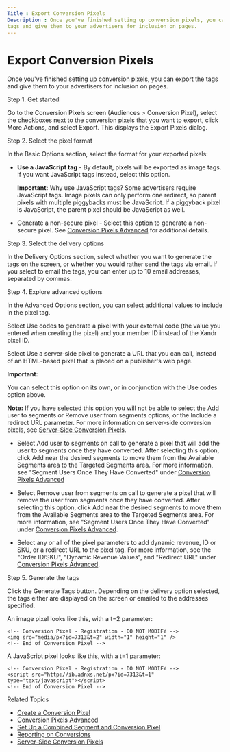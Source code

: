 ```yaml
---
Title : Export Conversion Pixels
Description : Once you've finished setting up conversion pixels, you can export the
tags and give them to your advertisers for inclusion on pages.
---
```



# Export Conversion Pixels



Once you've finished setting up conversion pixels, you can export the
tags and give them to your advertisers for inclusion on pages.

Step 1. Get started

Go to the Conversion Pixels screen
(Audiences
\>  Conversion Pixel), select
the checkboxes next to the conversion pixels that you want to export,
click More Actions, and select
Export. This displays the
Export Pixels dialog.

Step 2. Select the pixel format

In the Basic Options section, select
the format for your exported pixels:

- **Use a JavaScript tag** - By default, pixels will be exported as
  image tags. If you want JavaScript tags instead, select this option.
  

  <b>Important:</b>
  Why use JavaScript tags? Some advertisers require JavaScript tags.
  Image pixels can only perform one redirect, so parent pixels with
  multiple piggybacks must be JavaScript. If a piggyback pixel is
  JavaScript, the parent pixel should be JavaScript as well.

  
- Generate a non-secure pixel - Select
  this option to generate a non-secure pixel. See
  <a href="conversion-pixels-advanced.md" class="xref">Conversion Pixels
  Advanced</a> for additional details.

Step 3. Select the delivery options

In the Delivery Options section,
select whether you want to generate the tags on the screen, or whether
you would rather send the tags via email. If you select to email the
tags, you can enter up to 10 email addresses, separated by commas.

Step 4. Explore advanced options

In the Advanced Options section, you can select additional values to
include in the pixel tag.

Select Use codes to generate a pixel
with your external code (the value you entered when creating the pixel)
and your member ID instead of the Xandr pixel
ID.

Select Use a server-side pixel to
generate a URL that you can call, instead of an HTML-based pixel that is
placed on a publisher's web page.



<b>Important:</b>

You can select this option on its own, or in conjunction with the
Use codes option above.





<b>Note:</b> If you have selected this option
you will not be able to select the Add user
to segments or Remove user from
segments options, or the Include a
redirect URL parameter. For more information on server-side
conversion pixels, see
<a href="server-side-conversion-pixels.md" class="xref">Server-Side
Conversion Pixels</a>.



- Select Add user to segments on call
  to generate a pixel that will add the user to segments once they have
  converted. After selecting this option, click Add near the desired
  segments to move them from the Available Segments area to the Targeted
  Segments area. For more information, see "Segment Users Once They Have
  Converted" under
  <a href="conversion-pixels-advanced.md" class="xref">Conversion Pixels
  Advanced</a>

- Select Remove user from segments on
  call to generate a pixel that will remove the user from
  segments once they have converted. After selecting this option, click
  Add near the desired segments to move them from the Available Segments
  area to the Targeted Segments area. For more information, see "Segment
  Users Once They Have Converted" under
  <a href="conversion-pixels-advanced.md" class="xref">Conversion Pixels
  Advanced</a>.

- Select any or all of the pixel parameters to add dynamic revenue, ID
  or SKU, or a redirect URL to the pixel tag. For more information, see
  the "Order ID/SKU", "Dynamic Revenue Values", and "Redirect URL" under
  <a href="conversion-pixels-advanced.md" class="xref">Conversion Pixels
  Advanced</a>.

Step 5. Generate the tags

Click the Generate Tags button.
Depending on the delivery option selected, the tags either are displayed
on the screen or emailed to the addresses specified.

An image pixel looks like this, with a t=2 parameter:

``` pre
<!-- Conversion Pixel - Registration - DO NOT MODIFY --> 
<img src="media/px?id=7313&t=2" width="1" height="1" /> 
<!-- End of Conversion Pixel --> 
```

A JavaScript pixel looks like this, with a t=1 parameter:

``` pre
<!-- Conversion Pixel - Registration - DO NOT MODIFY --> 
<script src="http://ib.adnxs.net/px?id=7313&t=1" type="text/javascript"></script>
<!-- End of Conversion Pixel --> 
```

Related Topics

- <a href="create-a-conversion-pixel.md" class="xref">Create a
  Conversion Pixel</a>
- <a href="conversion-pixels-advanced.md" class="xref">Conversion Pixels
  Advanced</a>
- <a href="set-up-a-combined-segment-and-conversion-pixel.md"
  class="xref">Set Up a Combined Segment and Conversion Pixel</a>
- <a href="reporting-on-conversions.md" class="xref">Reporting on
  Conversions</a>
- <a href="server-side-conversion-pixels.md" class="xref">Server-Side
  Conversion Pixels</a>




